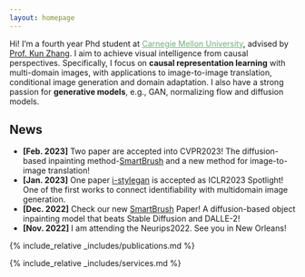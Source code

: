```yaml
---
layout: homepage
---
```




Hi! I’m a fourth year Phd student at <a href="https://www.cmu.edu/" style="color:#71b07b;">Carnegie Mellon University</a>, advised by [Prof. Kun Zhang](https://www.andrew.cmu.edu/user/kunz1/). I aim to achieve visual intelligence from causal perspectives. Specifically, I focus on **causal representation learning** with multi-domain images, with applications to image-to-image translation, conditional image generation and domain adaptation. I also have a strong passion for **generative models**, e.g., GAN, normalizing flow and diffusion models. 



## News

- **[Feb. 2023]** Two paper are accepted into CVPR2023! The diffusion-based inpainting method-[SmartBrush](https://arxiv.org/pdf/2212.05034.pdf) and a new method for image-to-image translation!
- **[Jan. 2023]** One paper [i-stylegan](https://openreview.net/pdf?id=U2g8OGONA_V) is accepted as ICLR2023 Spotlight! One of the first works to connect identifiability with multidomain image generation.
- **[Dec. 2022]** Check our new [SmartBrush](https://arxiv.org/pdf/2212.05034.pdf) Paper! A diffusion-based object inpainting model that beats Stable Diffusion and DALLE-2!
- **[Nov. 2022]** I am attending the Neurips2022. See you in New Orleans!

{% include_relative _includes/publications.md %}

{% include_relative _includes/services.md %}
